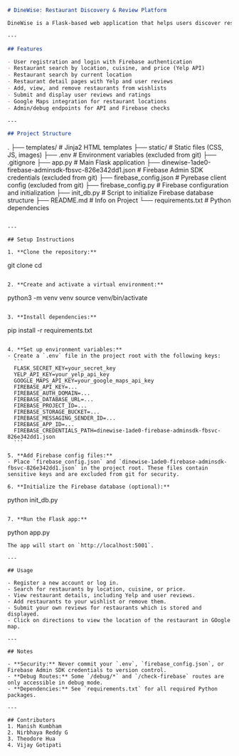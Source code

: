```markdown
# DineWise: Restaurant Discovery & Review Platform

DineWise is a Flask-based web application that helps users discover restaurants, view details and reviews, and manage wishlists. It integrates with the Yelp API for restaurant data and Google Maps for location features. User authentication and data storage are handled via Firebase.

---

## Features

- User registration and login with Firebase authentication
- Restaurant search by location, cuisine, and price (Yelp API)
- Restaurant search by current location
- Restaurant detail pages with Yelp and user reviews
- Add, view, and remove restaurants from wishlists
- Submit and display user reviews and ratings  
- Google Maps integration for restaurant locations
- Admin/debug endpoints for API and Firebase checks

---

## Project Structure

```
.
├── templates/              # Jinja2 HTML templates
├── static/                 # Static files (CSS, JS, images)
├── .env                    # Environment variables (excluded from git)
├── .gitignore
├── app.py                  # Main Flask application
├── dinewise-1ade0-firebase-adminsdk-fbsvc-826e342dd1.json  # Firebase Admin SDK credentials (excluded from git)
├── firebase_config.json    # Pyrebase client config (excluded from git)
├── firebase_config.py      # Firebase configuration and initialization
├── init_db.py              # Script to initialize Firebase database structure
├── README.md               # Info on Project
└── requirements.txt        # Python dependencies

```

---

## Setup Instructions

1. **Clone the repository:**
   ```
   git clone 
   cd 
   ```

2. **Create and activate a virtual environment:**
   ```
   python3 -m venv venv
   source venv/bin/activate
   ```

3. **Install dependencies:**
   ```
   pip install -r requirements.txt
   ```

4. **Set up environment variables:**
   - Create a `.env` file in the project root with the following keys:
     ```
     FLASK_SECRET_KEY=your_secret_key
     YELP_API_KEY=your_yelp_api_key
     GOOGLE_MAPS_API_KEY=your_google_maps_api_key
     FIREBASE_API_KEY=...
     FIREBASE_AUTH_DOMAIN=...
     FIREBASE_DATABASE_URL=...
     FIREBASE_PROJECT_ID=...
     FIREBASE_STORAGE_BUCKET=...
     FIREBASE_MESSAGING_SENDER_ID=...
     FIREBASE_APP_ID=...
     FIREBASE_CREDENTIALS_PATH=dinewise-1ade0-firebase-adminsdk-fbsvc-826e342dd1.json
     ```

5. **Add Firebase config files:**
   - Place `firebase_config.json` and `dinewise-1ade0-firebase-adminsdk-fbsvc-826e342dd1.json` in the project root. These files contain sensitive keys and are excluded from git for security.

6. **Initialize the Firebase database (optional):**
   ```
   python init_db.py
   ```

7. **Run the Flask app:**
   ```
   python app.py
   ```
   The app will start on `http://localhost:5001`.

---

## Usage

- Register a new account or log in.
- Search for restaurants by location, cuisine, or price.
- View restaurant details, including Yelp and user reviews.
- Add restaurants to your wishlist or remove them.
- Submit your own reviews for restaurants which is stored and displayed.
- Click on directions to view the location of the restaurant in GOogle map.

---

## Notes

- **Security:** Never commit your `.env`, `firebase_config.json`, or Firebase Admin SDK credentials to version control.
- **Debug Routes:** Some `/debug/*` and `/check-firebase` routes are only accessible in debug mode.
- **Dependencies:** See `requirements.txt` for all required Python packages.

---

## Contributors
1. Manish Kumbham
2. Nirbhaya Reddy G
3. Theodore Hua
4. Vijay Gotipati